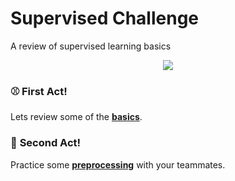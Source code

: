 # __Supervised Challenge__

A review of supervised learning basics

<p align="center"><img src="https://media.giphy.com/media/5dYeglPmPC5lL7xYhs/giphy.gif"></p>

### :baseball: __First Act!__

Lets review some of the [__basics__](https://github.com/potacho/supervised_challenge/blob/master/notebooks/understanding_supervised_learning.ipynb).


### :hammer: __Second Act!__

Practice some [__preprocessing__](https://github.com/potacho/supervised_challenge/blob/master/notebooks/model_performance.ipynb) with your teammates.